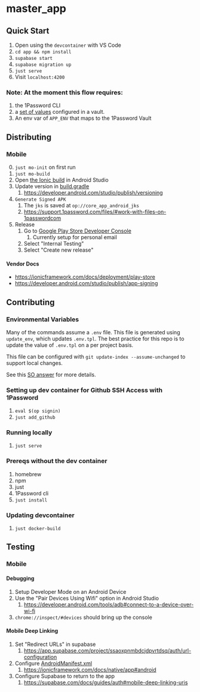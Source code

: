 # master_app

## Quick Start

1. Open using the `devcontainer` with VS Code
2. `cd app && npm install`
3. `supabase start`
4. `supabase migration up`
5. `just serve`
6. Visit `localhost:4200`

### Note: At the moment this flow requires:

1. the 1Password CLI
2. a [set of values](https://github.com/getglad/core_app/blob/main/supabase/config.toml.tpl#L74-L77) configured in a vault.
3. An env var of `APP_ENV` that maps to the 1Password Vault

## Distributing

### Mobile

0. `just mo-init` on first run
1. `just mo-build`
2. Open [the Ionic build](./app/android/) in Android Studio
3. Update version in [build.gradle](./app/android/app/build.gradle)
   1. https://developer.android.com/studio/publish/versioning
4. `Generate Signed APK`
   1. The `jks` is saved at `op://core_app_android_jks`
   2. https://support.1password.com/files/#work-with-files-on-1passwordcom
5. Release
   1. Go to [Google Play Store Developer Console](https://play.google.com/apps/publish)
      1. Currently setup for personal email
   2. Select "Internal Testing"
   3. Select "Create new release"

#### Vendor Docs

- https://ionicframework.com/docs/deployment/play-store
- https://developer.android.com/studio/publish/app-signing

## Contributing

### Environmental Variables

Many of the commands assume a `.env` file. This file is generated using `update_env`, which updates `.env.tpl`. The best practice for this repo is to update the value of `.env.tpl` on a per project basis.

This file can be configured with `git update-index --assume-unchanged` to support local changes.

See this [SO answer](https://stackoverflow.com/a/10755704/1886901) for more details.

### Setting up dev container for Github SSH Access with 1Password

1. `eval $(op signin)`
2. `just add_github`

### Running locally

1. `just serve`

### Prereqs without the dev container

1. homebrew
2. npm
3. just
4. 1Password cli
5. `just install`

### Updating devcontainer

1. `just docker-build`

## Testing

### Mobile

#### Debugging

1. Setup Developer Mode on an Android Device
2. Use the "Pair Devices Using Wifi" option in Android Studio
   1. https://developer.android.com/tools/adb#connect-to-a-device-over-wi-fi
3. `chrome://inspect/#devices` should bring up the console

#### Mobile Deep Linking

1. Set "Redirect URLs" in supabase
   1. https://app.supabase.com/project/ssaoxpnmbdcjdpvrtdsq/auth/url-configuration
2. Configure [AndroidManifest.xml](./app/android/app/src/main/AndroidManifest.xml)
   1. https://ionicframework.com/docs/native/app#android
3. Configure Supabase to return to the app
   1. https://supabase.com/docs/guides/auth#mobile-deep-linking-uris
